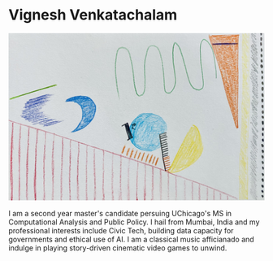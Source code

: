 # Vignesh Venkatachalam

![Data Selfie](DataSelfie_VV.jpeg)

I am a second year master's candidate persuing UChicago's MS in Computational Analysis and Public Policy. I hail from Mumbai, India and my professional interests include Civic Tech, building data capacity for governments and ethical use of AI. I am a classical music afficianado and indulge in playing story-driven cinematic video games to unwind.